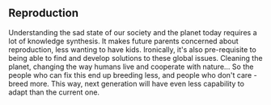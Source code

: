 ## Reproduction

Understanding the sad state of our society and the planet today requires a lot of knowledge synthesis.
It makes future parents concerned about reproduction, less wanting to have kids.
Ironically, it's also pre-requisite to being able to find and develop solutions to these global issues.
Cleaning the planet, changing the way humans live and cooperate with nature...
So the people who can fix this end up breeding less, and people who don't care - breed more.
This way, next generation will have even less capability to adapt than the current one.

